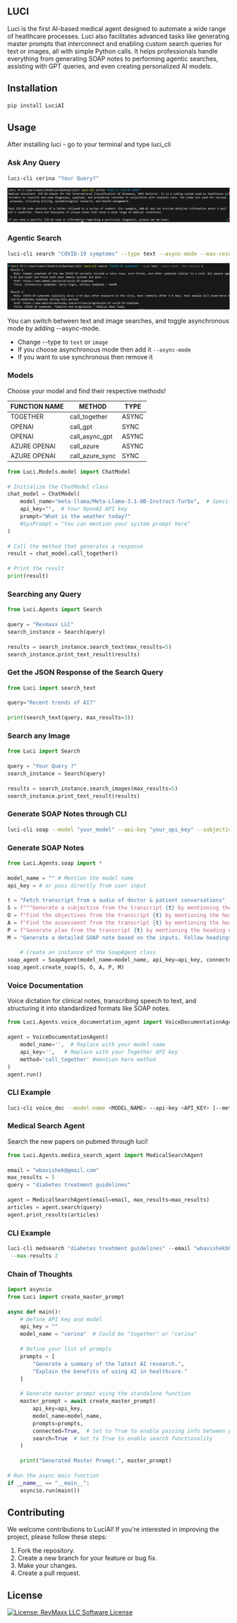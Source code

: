 ## LUCI 

Luci is the first AI-based medical agent designed to automate a wide range of healthcare processes. Luci also facilitates advanced tasks like generating master prompts that interconnect and enabling custom search queries for text or images, all with simple Python calls. It helps professionals handle everything from generating SOAP notes to performing agentic searches, assisting with GPT queries, and even creating personalized AI models.

## Installation

```bash
pip install LuciAI
```

## Usage

After installing luci - go to your terminal and type luci_cli

### Ask Any Query

```bash
luci-cli cerina "Your Query?"
```
![alt text](image.png)

### Agentic Search

```bash
luci-cli search "COVID-19 symptoms" --type text --async-mode --max-results 5
```
![alt text](image-1.png)

You can switch between text and image searches, and toggle asynchronous mode by adding --async-mode.

- Change --type to `text` or `image`
- If you choose asynchronous mode then add it `--async-mode`
- If you want to use synchronous then remove it

### Models

Choose your model and find their respective methods!

|FUNCTION NAME | METHOD | TYPE |
| -------------| ------------- | -------------|
| TOGETHER     | call_together | ASYNC |
| OPENAI       | call_gpt | SYNC |
| OPENAI       | call_async_gpt | ASYNC |
| AZURE OPENAI | call_azure | ASYNC |
| AZURE OPENAI | call_azure_sync | SYNC |

```python
from Luci.Models.model import ChatModel

# Initialize the ChatModel class
chat_model = ChatModel(
    model_name="meta-llama/Meta-Llama-3.1-8B-Instruct-Turbo",  # Specify your model name
    api_key="",  # Your OpenAI API key
    prompt="What is the weather today?"
    #SysPrompt = "You can mention your system prompt here"
)

# Call the method that generates a response
result = chat_model.call_together()

# Print the result
print(result)
```

### Searching any Query

```python
from Luci.Agents import Search

query = "Revmaxx LLC"
search_instance = Search(query)

results = search_instance.search_text(max_results=5)
search_instance.print_text_result(results)
```

### Get the JSON Response of the Search Query

```python
from Luci import search_text

query="Recent trends of AI?"

print(search_text(query, max_results=3))
```

### Search any Image

```python
from Luci import Search

query = "Your Query ?"
search_instance = Search(query)

results = search_instance.search_images(max_results=5)
search_instance.print_text_result(results)
```

### Generate SOAP Notes through CLI

```bash
luci-cli soap --model "your_model" --api-key "your_api_key" --subjective "..." --objective "..." --assessment "..." --plan "..." --master-prompt "..." --connected
```

### Generate SOAP Notes

```python
from Luci.Agents.soap import *

model_name = "" # Mention the model name
api_key = # or pass directly from user input

t = "Fetch transcript from a audio of doctor & patient conversations"   
S = f"""Generate a subjective from the transcript {t} by mentioning the heading ## Subjective under sub headings **Chief Complaints**, **HPI** """
O = f"Find the objectives from the transcript {t} by mentioning the heading ## Objective under sub headings **Vitals** and **History**"
A = f"Find the assessment from the transcript {t} by mentioning the heading ## Assessment under a list of valid assessments"
P = f"Generate plan from the transcript {t} by mentioning the heading ## Plan under a list of valid plans"
M = "Generate a detailed SOAP note based on the inputs. Follow headings and sub-headings carefully"

    # Create an instance of the SoapAgent class
soap_agent = SoapAgent(model_name=model_name, api_key=api_key, connected=True)
soap_agent.create_soap(S, O, A, P, M)
```

### Voice Documentation

Voice dictation for clinical notes, transcribing speech to text, and structuring it into standardized formats like SOAP notes.

```python
from Luci.Agents.voice_documentation_agent import VoiceDocumentationAgent

agent = VoiceDocumentationAgent(
    model_name='',  # Replace with your model name
    api_key='',   # Replace with your Together API key
    method='call_together' #mention here method
)
agent.run()
```
### CLI Example

```bash
luci-cli voice_doc --model-name <MODEL_NAME> --api-key <API_KEY> [--method <METHOD>] [--stop-word <STOP_WORD>]
```

### Medical Search Agent

Search the new papers on pubmed through luci!

```python
from Luci.Agents.medica_search_agent import MedicalSearchAgent

email = "wbavishek@gmail.com"
max_results = 5
query = "diabetes treatment guidelines"

agent = MedicalSearchAgent(email=email, max_results=max_results)
articles = agent.search(query)
agent.print_results(articles)
```
### CLI Example

```python
luci-cli medsearch "diabetes treatment guidelines" --email "wbavishekbhattacharjee@gmail.com"
 --max-results 2
```

### Chain of Thoughts

```python
import asyncio
from Luci import create_master_prompt

async def main():
    # Define API key and model
    api_key = ""
    model_name = "cerina"  # Could be "together" or "cerina"

    # Define your list of prompts
    prompts = [
        "Generate a summary of the latest AI research.",
        "Explain the benefits of using AI in healthcare."
    ]

    # Generate master prompt using the standalone function
    master_prompt = await create_master_prompt(
        api_key=api_key,
        model_name=model_name,
        prompts=prompts,
        connected=True,  # Set to True to enable passing info between prompts
        search=True  # Set to True to enable search functionality
    )

    print("Generated Master Prompt:", master_prompt)

# Run the async main function
if __name__ == "__main__":
    asyncio.run(main())
```

## Contributing

We welcome contributions to LuciAI! If you're interested in improving the project, please follow these steps:

1. Fork the repository.
2. Create a new branch for your feature or bug fix.
3. Make your changes.
4. Create a pull request.

## License

[![License: RevMaxx LLC Software License](https://img.shields.io/badge/license-RevMaxx%20LLC-blue.svg)](LICENSE)


